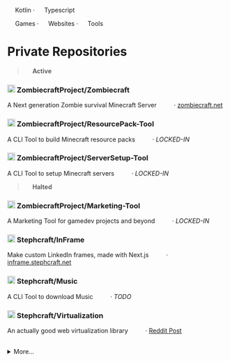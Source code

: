 <!-- **Projects** → -->
<!-- **Languages** → -->
<img src="https://i.imgur.com/GkQvkcU.png" height="14"/> Kotlin · 
<img src="https://i.imgur.com/hI92PNK.png" height="14"/> Typescript

<img src="https://i.imgur.com/ZMKiyIr.png" height="14"/> Games · 
<img src="https://i.imgur.com/tkIOUNc.png" height="14"/> Websites · 
<img src="https://i.imgur.com/JKxEuHz.png" height="14"/> Tools

# Private Repositories

> <img src="https://i.imgur.com/OH80Mdp.png" height="14"/> **Active**

### <img src="https://i.imgur.com/PRyfDUp.png" width="18"/> ZombiecraftProject/Zombiecraft
A Next generation Zombie survival Minecraft Server <img src="https://i.imgur.com/ZMKiyIr.png" height="14"/> <img src="https://i.imgur.com/GkQvkcU.png" height="14"/> · [zombiecraft.net](https://v2.zombiecraft.net)

<!--
### <img src="https://i.imgur.com/PRyfDUp.png" width="18"/> ZombiecraftProject/Zombiecraft-Website
The Zombiecraft Website · [v1](https://v1.zombiecraft.net) (2021) · [v2](https://v2.zombiecraft.net) (2025)
-->

### <img src="https://i.imgur.com/PRyfDUp.png" width="18"/> ZombiecraftProject/ResourcePack-Tool
A CLI Tool to build Minecraft resource packs <img src="https://i.imgur.com/mAX5KsP.png" height="14"/> <img src="https://i.imgur.com/GkQvkcU.png" height="14"/> · *LOCKED-IN*

### <img src="https://i.imgur.com/PRyfDUp.png" width="18"/> ZombiecraftProject/ServerSetup-Tool
A CLI Tool to setup Minecraft servers <img src="https://i.imgur.com/mAX5KsP.png" height="14"/> <img src="https://i.imgur.com/GkQvkcU.png" height="14"/> · *LOCKED-IN*

> <img src="https://i.imgur.com/LKUfO7l.png" height="14"/> **Halted**

### <img src="https://i.imgur.com/PRyfDUp.png" width="18"/> ZombiecraftProject/Marketing-Tool
A Marketing Tool for gamedev projects and beyond <img src="https://i.imgur.com/JKxEuHz.png" height="14"/> <img src="https://i.imgur.com/hI92PNK.png" height="14"/> · *LOCKED-IN*

### <img src="https://i.imgur.com/PRyfDUp.png" width="18"/> Stephcraft/InFrame
Make custom LinkedIn frames, made with Next.js <img src="https://i.imgur.com/tkIOUNc.png" height="14"/> <img src="https://i.imgur.com/hI92PNK.png" height="14"/> · [inframe.stephcraft.net](https://inframe.stephcraft.net)

### <img src="https://i.imgur.com/PRyfDUp.png" width="18"/> Stephcraft/Music
A CLI Tool to download Music  <img src="https://i.imgur.com/mAX5KsP.png" height="14"/> <img src="https://i.imgur.com/GkQvkcU.png" height="14"/> · *TODO*

### <img src="https://i.imgur.com/PRyfDUp.png" width="18"/> Stephcraft/Virtualization
An actually good web virtualization library <img src="https://i.imgur.com/F16HJR1.png" height="14"/> <img src="https://i.imgur.com/hI92PNK.png" height="14"/> · [Reddit Post](https://www.reddit.com/r/reactjs/comments/1fb9poc/need_help_with_table_virtualization_for_large)

<br/>

<details>
  <summary>
    More...
  </summary>

<br/>

> <img src="https://i.imgur.com/VKhaYpC.png" height="14"/> **Inactive** · *Not to say that these won't get remastered one day!*

<!--
# Private Archived Repositories
> Not to say that these won't get remastered one day!
-->

### <img src="https://i.imgur.com/PRyfDUp.png" width="18"/> Stephcraft/Stephcraft.net
Website made with vanilla HTML, CSS and JS <img src="https://i.imgur.com/tkIOUNc.png" height="14"/> <img src="https://i.imgur.com/MBMzwLg.png" height="14"/> · [stephcraft.net](https://stephcraft.net) (2019)

### <img src="https://i.imgur.com/PRyfDUp.png" width="18"/> Stephcraft/CS-Dungeon
A Dungeon game made with C# Windows Form <img src="https://i.imgur.com/ZMKiyIr.png" height="14"/> <img src="https://i.imgur.com/7gW2Xhm.png" height="14"/> · [YouTube video](https://www.youtube.com/watch?v=_7BpjnLQnsw) (2019)

### <img src="https://i.imgur.com/PRyfDUp.png" width="18"/> Stephcraft/Void
Community Game Jam Project made with Unity <img src="https://i.imgur.com/ZMKiyIr.png" height="14"/> <img src="https://i.imgur.com/7gW2Xhm.png" height="14"/> · [stephcraft.itch.io/void](https://stephcraft.itch.io/void) (2019)

### <img src="https://i.imgur.com/PRyfDUp.png" width="18"/> Stephcraft/Horror-Game-Prototype
A pixel-art low-poly game made with Three.js <img src="https://i.imgur.com/ZMKiyIr.png" height="14"/> <img src="https://i.imgur.com/MBMzwLg.png" height="14"/> · [stephcraft.itch.io/horror-game-prototype](https://stephcraft.itch.io/horror-game-prototype) (2017)

### <img src="https://i.imgur.com/PRyfDUp.png" width="18"/> Stephcraft/Processing-Sketches
A collection of prototype Processing sketches <img src="https://i.imgur.com/WKyYXDQ.png" height="14"/> <img src="https://i.imgur.com/6D8Jo6g.png" height="14"/> · *Unreleased* (2016)

</details>

<!--
**Stephcraft/Stephcraft** is a ✨ _special_ ✨ repository because its `README.md` (this file) appears on your GitHub profile.

Here are some ideas to get you started:

- 🔭 I’m currently working on ...
- 🌱 I’m currently learning ...
- 👯 I’m looking to collaborate on ...
- 🤔 I’m looking for help with ...
- 💬 Ask me about ...
- 📫 How to reach me: ...
- 😄 Pronouns: ...
- ⚡ Fun fact: ...

<img src="https://i.imgur.com/ezgiGuD.png" height="12"/> 
-->

